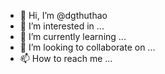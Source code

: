- 👋 Hi, I’m @dgthuthao
- 👀 I’m interested in ...
- 🌱 I’m currently learning ...
- 💞️ I’m looking to collaborate on ...
- 📫 How to reach me ...

<!---
dgthuthao/dgthuthao is a ✨ special ✨ repository because its `README.md` (this file) appears on your GitHub profile.
You can click the Preview link to take a look at your changes.
--->
